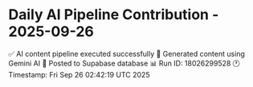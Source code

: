# Daily AI Pipeline Contribution - 2025-09-26

✅ AI content pipeline executed successfully
🤖 Generated content using Gemini AI
💾 Posted to Supabase database
📊 Run ID: 18026299528
🕐 Timestamp: Fri Sep 26 02:42:19 UTC 2025
